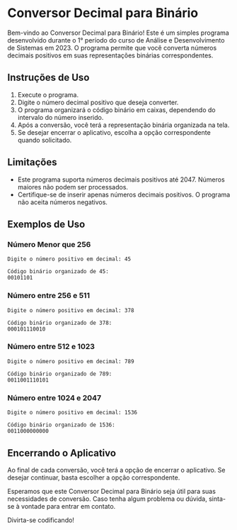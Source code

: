 # Conversor Decimal para Binário

Bem-vindo ao Conversor Decimal para Binário! Este é um simples programa desenvolvido durante o 1° período do curso de Análise e Desenvolvimento de Sistemas em 2023. O programa permite que você converta números decimais positivos em suas representações binárias correspondentes.

## Instruções de Uso

1. Execute o programa.
2. Digite o número decimal positivo que deseja converter.
3. O programa organizará o código binário em caixas, dependendo do intervalo do número inserido.
4. Após a conversão, você terá a representação binária organizada na tela.
5. Se desejar encerrar o aplicativo, escolha a opção correspondente quando solicitado.

## Limitações

- Este programa suporta números decimais positivos até 2047. Números maiores não podem ser processados.
- Certifique-se de inserir apenas números decimais positivos. O programa não aceita números negativos.

## Exemplos de Uso

### Número Menor que 256

```plaintext
Digite o número positivo em decimal: 45

Código binário organizado de 45:
00101101
```

### Número entre 256 e 511

```plaintext
Digite o número positivo em decimal: 378

Código binário organizado de 378:
000101110010
```

### Número entre 512 e 1023

```plaintext
Digite o número positivo em decimal: 789

Código binário organizado de 789:
0011001110101
```

### Número entre 1024 e 2047

```plaintext
Digite o número positivo em decimal: 1536

Código binário organizado de 1536:
0011000000000
```

## Encerrando o Aplicativo

Ao final de cada conversão, você terá a opção de encerrar o aplicativo. Se desejar continuar, basta escolher a opção correspondente.

Esperamos que este Conversor Decimal para Binário seja útil para suas necessidades de conversão. Caso tenha algum problema ou dúvida, sinta-se à vontade para entrar em contato.

Divirta-se codificando!
